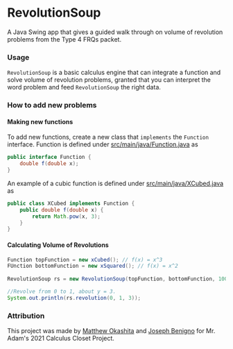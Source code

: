 # RevolutionSoup
A Java Swing app that gives a guided walk through on volume of revolution problems
from the Type 4 FRQs packet.

### Usage
`RevolutionSoup` is a basic calculus engine that can integrate a function and solve
volume of revolution problems, granted that you can interpret the word problem and
feed `RevolutionSoup` the right data.

### How to add new problems
#### Making new functions
To add new functions, create a new class that `implements` the `Function` interface.
Function is defined under 
[src/main/java/Function.java](https://github.com/SoupyzInc/RevolutionSoup/blob/main/src/main/java/Function.java) as
```java
public interface Function {
    double f(double x);
}
```
An example of a cubic function is defined under 
[src/main/java/XCubed.java](https://github.com/SoupyzInc/RevolutionSoup/blob/main/src/main/java/XCubed.java) as
```java
public class XCubed implements Function {
    public double f(double x) {
        return Math.pow(x, 3);
    }
}
```

#### Calculating Volume of Revolutions
```java
Function topFunction = new xCubed(); // f(x) = x^3
FUnction bottomFunction = new xSquared(); // f(x) = x^2
        
RevolutionSoup rs = new RevolutionSoup(topFunction, bottomFunction, 10000000);

//Revolve from 0 to 1, about y = 3.
System.out.println(rs.revolution(0, 1, 3));
```

### Attribution
This project was made by [Matthew Okashita](https://github.com/SoupyzInc) and [Joseph Benigno](https://github.com/jojongx) for 
Mr. Adam's 2021 Calculus Closet Project.
